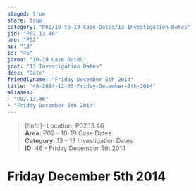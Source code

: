 ```yaml
---  
staged: true  
share: true  
category: "P02/10-to-19-Case-Dates/13-Investigation-Dates"  
jid: "P02.13.46"  
pro: "P02"  
ac: "13"  
id: "46"  
jarea: "10-19 Case Dates"  
jcat: "13 Investigation Dates"  
desc: "Date"  
friendlyname: "Friday December 5th 2014"  
title: "46-2014-12-05-Friday-December-5th-2014"  
aliases:   
- "P02.13.46"  
- "Friday December 5th 2014"  
---  
```

>[!info]- Location: P02.13.46  
>**Area:** P02 - 10-19 Case Dates  
>**Category:** 13 - 13 Investigation Dates  
>**ID:** 46 - Friday December 5th 2014  
  
# Friday December 5th 2014  
